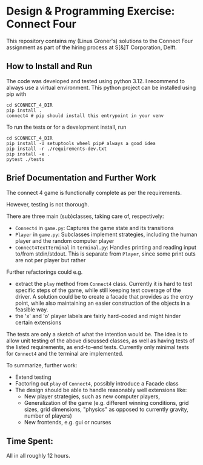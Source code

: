 # Design & Programming Exercise: Connect Four 
This repository contains my (Linus Groner's) solutions to the Connect Four assignment as part of the hiring process at S[&]T Corporation, Delft.

## How to Install and Run

The code was developed and tested using python 3.12. I recommend to always use a virtual environment.
This python project can be installed using pip with

```
cd $CONNECT_4_DIR
pip install .
connect4 # pip should install this entrypoint in your venv
```

To run the tests or for a development install, run 

```
cd $CONNECT_4_DIR
pip install -U setuptools wheel pip# always a good idea
pip install -r ./requirements-dev.txt
pip install -e .
pytest ./tests
```

## Brief Documentation and Further Work 
The connect 4 game is functionally complete as per the requirements. 

However, testing is not thorough.

There are three main (sub)classes, taking care of, respectively:
* `Connect4` in `game.py`: Captures the game state and its transitions
* `Player` in `game.py`: Subclasses implement strategies, including the human player and the random computer player
*  `Connect4TextTerminal` in `terminal.py`: Handles printing and reading input to/from stdin/stdout. This is separate from `Player`, since some print outs are not per player but rather 

Further refactorings could e.g. 
* extract the `play` method from `Connect4` class. Currently it is hard to test specific steps of the game, while still keeping test coverage of the driver. A solution could be to create a facade that provides as the entry point, while also maintaining an easier construction of the objects in a feasible way.
* the 'x' and 'o' player labels are fairly hard-coded and might hinder certain extensions

The tests are only a sketch of what the intention would be. The idea is to allow unit testing of the above discussed classes, as well as having tests of the listed requirements, as end-to-end tests. Currently only minimal tests for `Connect4` and the terminal are implemented. 

To summarize, further work:
* Extend testing
* Factoring out `play` of `Connect4`, possibly introduce a Facade class
* The design should be able to handle reasonably well extensions like:
  * New player strategies, such as new computer players, 
  * Generalization of the game (e.g. different winning conditions, grid sizes, grid dimensions, "physics" as opposed to currently gravity, number of players)
  * New frontends, e.g. gui or ncurses


## Time Spent:
All in all roughly 12 hours. 